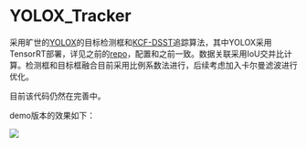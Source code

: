 # YOLOX_Tracker

采用旷世的[YOLOX](https://github.com/Megvii-BaseDetection/YOLOX)的目标检测框和[KCF-DSST](https://github.com/liliumao/KCF-DSST)追踪算法，其中YOLOX采用TensorRT部署，详见之前的[repo](https://github.com/ChenJiahao031008/SLAM_YOLOv5)，配置和之前一致。数据关联采用IoU交并比计算。检测框和目标框融合目前采用比例系数法进行，后续考虑加入卡尔曼滤波进行优化。

目前该代码仍然在完善中。

demo版本的效果如下：

![](README.assets/i9v3q-j28uz.gif)

